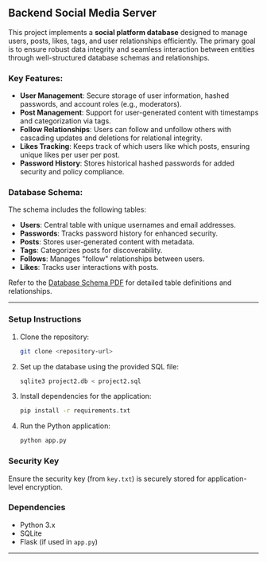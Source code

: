 ## Backend Social Media Server

This project implements a **social platform database** designed to manage users, posts, likes, tags, and user relationships efficiently. The primary goal is to ensure robust data integrity and seamless interaction between entities through well-structured database schemas and relationships.

### Key Features:
- **User Management**: Secure storage of user information, hashed passwords, and account roles (e.g., moderators).
- **Post Management**: Support for user-generated content with timestamps and categorization via tags.
- **Follow Relationships**: Users can follow and unfollow others with cascading updates and deletions for relational integrity.
- **Likes Tracking**: Keeps track of which users like which posts, ensuring unique likes per user per post.
- **Password History**: Stores historical hashed passwords for added security and policy compliance.

### Database Schema:
The schema includes the following tables:
- **Users**: Central table with unique usernames and email addresses.
- **Passwords**: Tracks password history for enhanced security.
- **Posts**: Stores user-generated content with metadata.
- **Tags**: Categorizes posts for discoverability.
- **Follows**: Manages "follow" relationships between users.
- **Likes**: Tracks user interactions with posts.

Refer to the [Database Schema PDF](Database-schema-project2.pdf) for detailed table definitions and relationships.

---

### Setup Instructions

1. Clone the repository:
   ```bash
   git clone <repository-url>
   ```
2. Set up the database using the provided SQL file:
   ```bash
   sqlite3 project2.db < project2.sql
   ```
3. Install dependencies for the application:
   ```bash
   pip install -r requirements.txt
   ```
4. Run the Python application:
   ```bash
   python app.py
   ```

### Security Key

Ensure the security key (from `key.txt`) is securely stored for application-level encryption.

### Dependencies

- Python 3.x
- SQLite
- Flask (if used in `app.py`)

---
